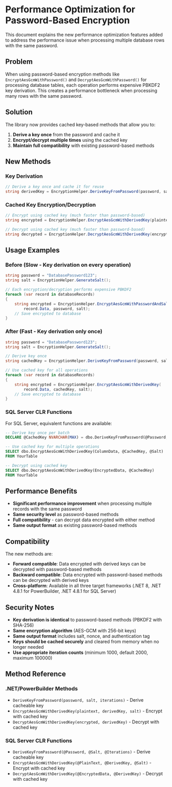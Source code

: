 # Performance Optimization for Password-Based Encryption

This document explains the new performance optimization features added to address the performance issue when processing multiple database rows with the same password.

## Problem

When using password-based encryption methods like `EncryptAesGcmWithPassword()` and `DecryptAesGcmWithPassword()` for processing database tables, each operation performs expensive PBKDF2 key derivation. This creates a performance bottleneck when processing many rows with the same password.

## Solution

The library now provides cached key-based methods that allow you to:

1. **Derive a key once** from the password and cache it
2. **Encrypt/decrypt multiple times** using the cached key
3. **Maintain full compatibility** with existing password-based methods

## New Methods

### Key Derivation
```csharp
// Derive a key once and cache it for reuse
string derivedKey = EncryptionHelper.DeriveKeyFromPassword(password, salt, iterations);
```

### Cached Key Encryption/Decryption
```csharp
// Encrypt using cached key (much faster than password-based)
string encrypted = EncryptionHelper.EncryptAesGcmWithDerivedKey(plaintext, derivedKey, salt);

// Decrypt using cached key (much faster than password-based)
string decrypted = EncryptionHelper.DecryptAesGcmWithDerivedKey(encrypted, derivedKey);
```

## Usage Examples

### Before (Slow - Key derivation on every operation)
```csharp
string password = "DatabasePassword123";
string salt = EncryptionHelper.GenerateSalt();

// Each encryption/decryption performs expensive PBKDF2
foreach (var record in databaseRecords)
{
    string encrypted = EncryptionHelper.EncryptAesGcmWithPasswordAndSalt(
        record.Data, password, salt);
    // Save encrypted to database
}
```

### After (Fast - Key derivation only once)
```csharp
string password = "DatabasePassword123"; 
string salt = EncryptionHelper.GenerateSalt();

// Derive key once
string cachedKey = EncryptionHelper.DeriveKeyFromPassword(password, salt);

// Use cached key for all operations
foreach (var record in databaseRecords)
{
    string encrypted = EncryptionHelper.EncryptAesGcmWithDerivedKey(
        record.Data, cachedKey, salt);
    // Save encrypted to database
}
```

### SQL Server CLR Functions

For SQL Server, equivalent functions are available:

```sql
-- Derive key once per batch
DECLARE @CachedKey NVARCHAR(MAX) = dbo.DeriveKeyFromPassword(@Password, @Salt, @Iterations)

-- Use cached key for multiple operations
SELECT dbo.EncryptAesGcmWithDerivedKey(ColumnData, @CachedKey, @Salt)
FROM YourTable

-- Decrypt using cached key
SELECT dbo.DecryptAesGcmWithDerivedKey(EncryptedData, @CachedKey)
FROM YourTable
```

## Performance Benefits

- **Significant performance improvement** when processing multiple records with the same password
- **Same security level** as password-based methods
- **Full compatibility** - can decrypt data encrypted with either method
- **Same output format** as existing password-based methods

## Compatibility

The new methods are:
- **Forward compatible**: Data encrypted with derived keys can be decrypted with password-based methods
- **Backward compatible**: Data encrypted with password-based methods can be decrypted with derived keys
- **Cross-platform**: Available in all three target frameworks (.NET 8, .NET 4.8.1 for PowerBuilder, .NET 4.8.1 for SQL Server)

## Security Notes

- **Key derivation is identical** to password-based methods (PBKDF2 with SHA-256)
- **Same encryption algorithm** (AES-GCM with 256-bit keys)
- **Same output format** includes salt, nonce, and authentication tag
- **Keys should be cached securely** and cleared from memory when no longer needed
- **Use appropriate iteration counts** (minimum 1000, default 2000, maximum 100000)

## Method Reference

### .NET/PowerBuilder Methods
- `DeriveKeyFromPassword(password, salt, iterations)` - Derive cacheable key
- `EncryptAesGcmWithDerivedKey(plaintext, derivedKey, salt)` - Encrypt with cached key  
- `DecryptAesGcmWithDerivedKey(encrypted, derivedKey)` - Decrypt with cached key

### SQL Server CLR Functions
- `DeriveKeyFromPassword(@Password, @Salt, @Iterations)` - Derive cacheable key
- `EncryptAesGcmWithDerivedKey(@PlainText, @DerivedKey, @Salt)` - Encrypt with cached key
- `DecryptAesGcmWithDerivedKey(@EncryptedData, @DerivedKey)` - Decrypt with cached key